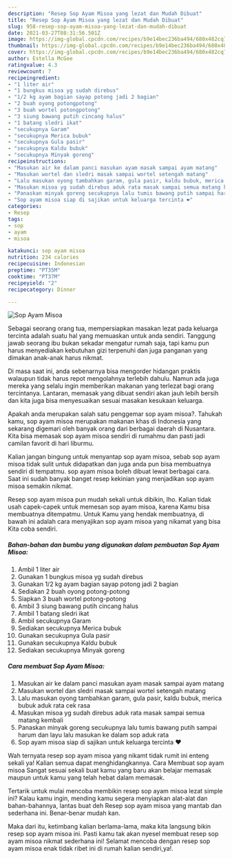```yaml
---
description: "Resep Sop Ayam Misoa yang lezat dan Mudah Dibuat"
title: "Resep Sop Ayam Misoa yang lezat dan Mudah Dibuat"
slug: 958-resep-sop-ayam-misoa-yang-lezat-dan-mudah-dibuat
date: 2021-03-27T08:31:56.501Z
image: https://img-global.cpcdn.com/recipes/b9e14bec236ba494/680x482cq70/sop-ayam-misoa-foto-resep-utama.jpg
thumbnail: https://img-global.cpcdn.com/recipes/b9e14bec236ba494/680x482cq70/sop-ayam-misoa-foto-resep-utama.jpg
cover: https://img-global.cpcdn.com/recipes/b9e14bec236ba494/680x482cq70/sop-ayam-misoa-foto-resep-utama.jpg
author: Estella McGee
ratingvalue: 4.3
reviewcount: 7
recipeingredient:
- "1 liter air"
- "1 bungkus misoa yg sudah direbus"
- "1/2 kg ayam bagian sayap potong jadi 2 bagian"
- "2 buah oyong potongpotong"
- "3 buah wortel potongpotong"
- "3 siung bawang putih cincang halus"
- "1 batang sledri ikat"
- "secukupnya Garam"
- "secukupnya Merica bubuk"
- "secukupnya Gula pasir"
- "secukupnya Kaldu bubuk"
- "secukupnya Minyak goreng"
recipeinstructions:
- "Masukan air ke dalam panci masukan ayam masak sampai ayam matang"
- "Masukan wortel dan sledri masak sampai wortel setengah matang"
- "Lalu masukan oyong tambahkan garam, gula pasir, kaldu bubuk, merica bubuk aduk rata cek rasa"
- "Masukan misoa yg sudah direbus aduk rata masak sampai semua matang kembali"
- "Panaskan minyak goreng secukupnya lalu tumis bawang putih sampai harum dan layu lalu masukan ke dalam sop aduk rata"
- "Sop ayam misoa siap di sajikan untuk keluarga tercinta ❤"
categories:
- Resep
tags:
- sop
- ayam
- misoa

katakunci: sop ayam misoa 
nutrition: 234 calories
recipecuisine: Indonesian
preptime: "PT35M"
cooktime: "PT37M"
recipeyield: "2"
recipecategory: Dinner

---
```



![Sop Ayam Misoa](https://img-global.cpcdn.com/recipes/b9e14bec236ba494/680x482cq70/sop-ayam-misoa-foto-resep-utama.jpg)

Sebagai seorang orang tua, mempersiapkan masakan lezat pada keluarga tercinta adalah suatu hal yang memuaskan untuk anda sendiri. Tanggung jawab seorang ibu bukan sekadar mengatur rumah saja, tapi kamu pun harus menyediakan kebutuhan gizi terpenuhi dan juga panganan yang dimakan anak-anak harus nikmat.

Di masa  saat ini, anda sebenarnya bisa mengorder hidangan praktis walaupun tidak harus repot mengolahnya terlebih dahulu. Namun ada juga mereka yang selalu ingin memberikan makanan yang terlezat bagi orang tercintanya. Lantaran, memasak yang dibuat sendiri akan jauh lebih bersih dan kita juga bisa menyesuaikan sesuai masakan kesukaan keluarga. 



Apakah anda merupakan salah satu penggemar sop ayam misoa?. Tahukah kamu, sop ayam misoa merupakan makanan khas di Indonesia yang sekarang digemari oleh banyak orang dari berbagai daerah di Nusantara. Kita bisa memasak sop ayam misoa sendiri di rumahmu dan pasti jadi camilan favorit di hari liburmu.

Kalian jangan bingung untuk menyantap sop ayam misoa, sebab sop ayam misoa tidak sulit untuk didapatkan dan juga anda pun bisa membuatnya sendiri di tempatmu. sop ayam misoa boleh dibuat lewat berbagai cara. Saat ini sudah banyak banget resep kekinian yang menjadikan sop ayam misoa semakin nikmat.

Resep sop ayam misoa pun mudah sekali untuk dibikin, lho. Kalian tidak usah capek-capek untuk memesan sop ayam misoa, karena Kamu bisa membuatnya ditempatmu. Untuk Kamu yang hendak membuatnya, di bawah ini adalah cara menyajikan sop ayam misoa yang nikamat yang bisa Kita coba sendiri.

<!--inarticleads1-->

##### Bahan-bahan dan bumbu yang digunakan dalam pembuatan Sop Ayam Misoa:

1. Ambil 1 liter air
1. Gunakan 1 bungkus misoa yg sudah direbus
1. Gunakan 1/2 kg ayam bagian sayap potong jadi 2 bagian
1. Sediakan 2 buah oyong potong-potong
1. Siapkan 3 buah wortel potong-potong
1. Ambil 3 siung bawang putih cincang halus
1. Ambil 1 batang sledri ikat
1. Ambil secukupnya Garam
1. Sediakan secukupnya Merica bubuk
1. Gunakan secukupnya Gula pasir
1. Gunakan secukupnya Kaldu bubuk
1. Sediakan secukupnya Minyak goreng




<!--inarticleads2-->

##### Cara membuat Sop Ayam Misoa:

1. Masukan air ke dalam panci masukan ayam masak sampai ayam matang
1. Masukan wortel dan sledri masak sampai wortel setengah matang
1. Lalu masukan oyong tambahkan garam, gula pasir, kaldu bubuk, merica bubuk aduk rata cek rasa
1. Masukan misoa yg sudah direbus aduk rata masak sampai semua matang kembali
1. Panaskan minyak goreng secukupnya lalu tumis bawang putih sampai harum dan layu lalu masukan ke dalam sop aduk rata
1. Sop ayam misoa siap di sajikan untuk keluarga tercinta ❤




Wah ternyata resep sop ayam misoa yang nikamt tidak rumit ini enteng sekali ya! Kalian semua dapat menghidangkannya. Cara Membuat sop ayam misoa Sangat sesuai sekali buat kamu yang baru akan belajar memasak maupun untuk kamu yang telah hebat dalam memasak.

Tertarik untuk mulai mencoba membikin resep sop ayam misoa lezat simple ini? Kalau kamu ingin, mending kamu segera menyiapkan alat-alat dan bahan-bahannya, lantas buat deh Resep sop ayam misoa yang mantab dan sederhana ini. Benar-benar mudah kan. 

Maka dari itu, ketimbang kalian berlama-lama, maka kita langsung bikin resep sop ayam misoa ini. Pasti kamu tak akan nyesel membuat resep sop ayam misoa nikmat sederhana ini! Selamat mencoba dengan resep sop ayam misoa enak tidak ribet ini di rumah kalian sendiri,ya!.

